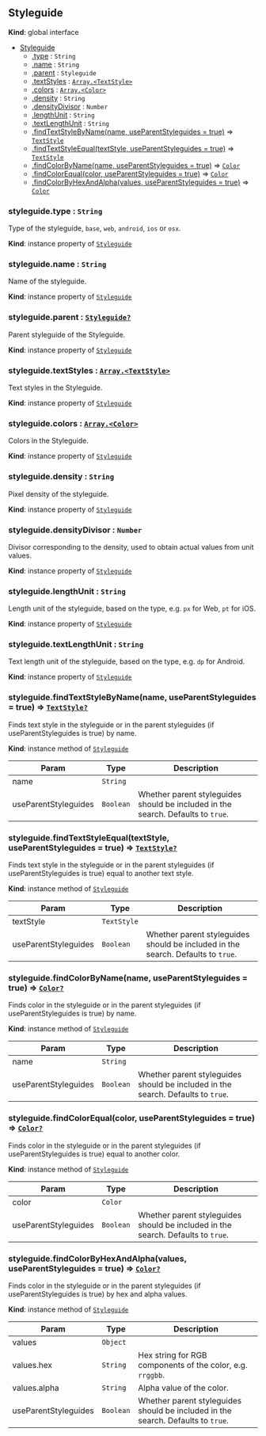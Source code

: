 ## Styleguide
**Kind**: global interface

<a name="Styleguide"></a>
* [Styleguide](#Styleguide)
    * [.type](#Styleguide+type) : <code>String</code>
    * [.name](#Styleguide+name) : <code>String</code>
    * [.parent](#Styleguide+parent) : <code>Styleguide</code>
    * [.textStyles](#Styleguide+textStyles) : [<code>Array.&lt;TextStyle&gt;</code>](textStyle.md)
    * [.colors](#Styleguide+colors) : [<code>Array.&lt;Color&gt;</code>](color.md)
    * [.density](#Styleguide+density) : <code>String</code>
    * [.densityDivisor](#Styleguide+densityDivisor) : <code>Number</code>
    * [.lengthUnit](#Styleguide+lengthUnit) : <code>String</code>
    * [.textLengthUnit](#Styleguide+textLengthUnit) : <code>String</code>
    * [.findTextStyleByName(name, useParentStyleguides = true)](#Styleguide+findTextStyleByName) ⇒ [<code>TextStyle</code>](textStyle.md)
    * [.findTextStyleEqual(textStyle, useParentStyleguides = true)](#Styleguide+findTextStyleEqual) ⇒ [<code>TextStyle</code>](textStyle.md)
    * [.findColorByName(name, useParentStyleguides = true)](#Styleguide+findColorByName) ⇒ [<code>Color</code>](color.md)
    * [.findColorEqual(color, useParentStyleguides = true)](#Styleguide+findColorEqual) ⇒ [<code>Color</code>](color.md)
    * [.findColorByHexAndAlpha(values, useParentStyleguides = true)](#Styleguide+findColorByHexAndAlpha) ⇒ [<code>Color</code>](color.md)

<a name="Styleguide+type"></a>

### styleguide.type : <code>String</code>
Type of the styleguide, `base`, `web`, `android`, `ios` or `osx`.

**Kind**: instance property of [<code>Styleguide</code>](#Styleguide)
<a name="Styleguide+name"></a>

### styleguide.name : <code>String</code>
Name of the styleguide.

**Kind**: instance property of [<code>Styleguide</code>](#Styleguide)
<a name="Styleguide+parent"></a>

### styleguide.parent : [<code>Styleguide?</code>](styleguide.md)
Parent styleguide of the Styleguide.

**Kind**: instance property of [<code>Styleguide</code>](#Styleguide)
<a name="Styleguide+textStyles"></a>

### styleguide.textStyles : [<code>Array.&lt;TextStyle&gt;</code>](textStyle.md)
Text styles in the Styleguide.

**Kind**: instance property of [<code>Styleguide</code>](#Styleguide)
<a name="Styleguide+colors"></a>

### styleguide.colors : [<code>Array.&lt;Color&gt;</code>](color.md)
Colors in the Styleguide.

**Kind**: instance property of [<code>Styleguide</code>](#Styleguide)
<a name="Styleguide+density"></a>

### styleguide.density : <code>String</code>
Pixel density of the styleguide.

**Kind**: instance property of [<code>Styleguide</code>](#Styleguide)
<a name="Styleguide+densityDivisor"></a>

### styleguide.densityDivisor : <code>Number</code>
Divisor corresponding to the density, used to obtain actual values from unit values.

**Kind**: instance property of [<code>Styleguide</code>](#Styleguide)
<a name="Styleguide+lengthUnit"></a>

### styleguide.lengthUnit : <code>String</code>
Length unit of the styleguide, based on the type, e.g. `px` for Web, `pt` for iOS.

**Kind**: instance property of [<code>Styleguide</code>](#Styleguide)
<a name="Styleguide+textLengthUnit"></a>

### styleguide.textLengthUnit : <code>String</code>
Text length unit of the styleguide, based on the type, e.g. `dp` for Android.

**Kind**: instance property of [<code>Styleguide</code>](#Styleguide)
<a name="Styleguide+findTextStyleByName"></a>

### styleguide.findTextStyleByName(name, useParentStyleguides = true) ⇒ [<code>TextStyle?</code>](textStyle.md)
Finds text style in the styleguide or in the parent styleguides (if useParentStyleguides is true) by name.

**Kind**: instance method of [<code>Styleguide</code>](#Styleguide)

| Param | Type | Description |
| --- | --- | --- |
| name | <code>String</code> |  |
| useParentStyleguides | <code>Boolean</code> | Whether parent styleguides should be included in the search. Defaults to `true`. |

<a name="Styleguide+findTextStyleEqual"></a>

### styleguide.findTextStyleEqual(textStyle, useParentStyleguides = true) ⇒ [<code>TextStyle?</code>](textStyle.md)
Finds text style in the styleguide or in the parent styleguides (if useParentStyleguides is true) equal to another text style.

**Kind**: instance method of [<code>Styleguide</code>](#Styleguide)

| Param | Type | Description |
| --- | --- | --- |
| textStyle | <code>TextStyle</code> |  |
| useParentStyleguides | <code>Boolean</code> | Whether parent styleguides should be included in the search. Defaults to `true`. |

<a name="Styleguide+findColorByName"></a>

### styleguide.findColorByName(name, useParentStyleguides = true) ⇒ [<code>Color?</code>](color.md)
Finds color in the styleguide or in the parent styleguides (if useParentStyleguides is true) by name.

**Kind**: instance method of [<code>Styleguide</code>](#Styleguide)

| Param | Type | Description |
| --- | --- | --- |
| name | <code>String</code> |  |
| useParentStyleguides | <code>Boolean</code> | Whether parent styleguides should be included in the search. Defaults to `true`. |

<a name="Styleguide+findColorEqual"></a>

### styleguide.findColorEqual(color, useParentStyleguides = true) ⇒ [<code>Color?</code>](color.md)
Finds color in the styleguide or in the parent styleguides (if useParentStyleguides is true) equal to another color.

**Kind**: instance method of [<code>Styleguide</code>](#Styleguide)

| Param | Type | Description |
| --- | --- | --- |
| color | <code>Color</code> |  |
| useParentStyleguides | <code>Boolean</code> | Whether parent styleguides should be included in the search. Defaults to `true`. |

<a name="Styleguide+findColorByHexAndAlpha"></a>

### styleguide.findColorByHexAndAlpha(values, useParentStyleguides = true) ⇒ [<code>Color?</code>](color.md)
Finds color in the styleguide or in the parent styleguides (if useParentStyleguides is true) by hex and alpha values.

**Kind**: instance method of [<code>Styleguide</code>](#Styleguide)

| Param | Type | Description |
| --- | --- | --- |
| values | <code>Object</code> |  |
| values.hex | <code>String</code> | Hex string for RGB components of the color, e.g. `rrggbb`. |
| values.alpha | <code>String</code> | Alpha value of the color. |
| useParentStyleguides | <code>Boolean</code> | Whether parent styleguides should be included in the search. Defaults to `true`. |
